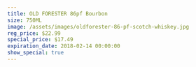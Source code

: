 ```yaml
---
title: OLD FORESTER 86pf Bourbon
size: 750ML
image: /assets/images/oldforester-86-pf-scotch-whiskey.jpg
reg_price: $22.99
special_price: $17.49
expiration_date: 2018-02-14 00:00:00
show_special: true
---
```




